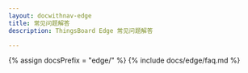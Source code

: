 ```yaml
---
layout: docwithnav-edge
title: 常见问题解答
description: ThingsBoard Edge 常见问题解答

---
```

{% assign docsPrefix = "edge/" %}
{% include docs/edge/faq.md %}